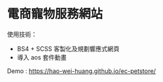 # 電商寵物服務網站

使用技術：
* BS4 + SCSS 客製化及規劃響應式網頁
* 導入 aos 套件動畫

Demo : https://hao-wei-huang.github.io/ec-petstore/

